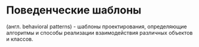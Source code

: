 # Поведенческие шаблоны

(англ. behavioral patterns) - шаблоны проектирования, определяющие алгоритмы и способы реализации взаимодействия различных объектов и классов.
